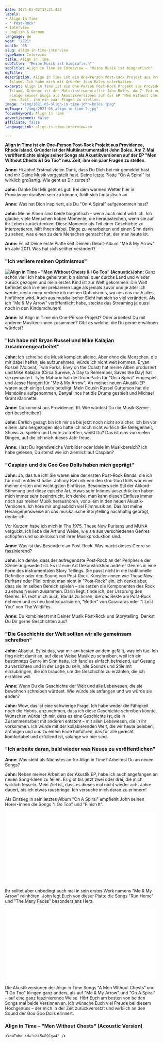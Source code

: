```yaml
---
date: 2021-05-02T17:21:42Z
labels:
- Align In Time
- " Post-Rock"
- Interview
- English & German
language: de
year: "2021"
month: '05'
slug: align-in-time-interview
typeName: Interview
title: Align in Time
subTitle: '"Meine Musik ist biografisch"'
seoTitle: Align in Time im Interview – "Meine Musik ist biografisch"
ogTitle: ''
description: Align in Time ist ein One-Person Post-Rock Projekt aus Providence, Rhode
  Island. Ich habe mich mit Gründer John Boles unterhalten.
excerpt: Align in Time ist ein One-Person Post-Rock Projekt aus Providence, Rhode
  Island. Gründer ist der Multiinstrumentalist John Boles. Am 7. Mai veröffentlichte
  einige seiner Songs als Akustikversionen auf der EP "Men Without Chests & I Go Too"
  neu. Zeit, ihm ein paar Fragen zu stellen.
image: "/img/2021-05-align-in-time-john-boles.jpeg"
ogImage: "/img/2021-05-align-in-time-2.jpg"
focusKeyword: Align In Time
advertisement: false
affiliate: false
languageLink: align-in-time-interview-en

---
```

**Align in Time ist ein One-Person Post-Rock Projekt aus Providence, Rhode Island. Gründer ist der Multiinstrumentalist John Boles. Am 7. Mai veröffentlichte einige seiner Songs als Akustikversionen auf der EP "Men Without Chests & I Go Too" neu. Zeit, ihm ein paar Fragen zu stellen.**

**Anne:** Hi John! Erstmal vielen Dank, dass Du Dich bei mir gemeldet hast und mir Deine Musik vorgestellt hast. Deine letzte Platte "On A Spiral" ist wirklich großartig. Wie geht es Dir zurzeit?

**John:** Danke Dir! Mir geht es gut. Bei dem warmen Wetter hier in Providence draußen sein zu können, fühlt sich fantastisch an.

**Anne:** Was hat Dich inspiriert, als Du "On A Spiral" aufgenommen hast?

**John:** Meine Alben sind beide biografisch – wenn auch nicht wörtlich. Ich glaube, viele Menschen haben Momente, die herausstechen, wenn sie auf ihr Leben zurückdenken. Diese Momente als Teil einer Geschichte zu interpretieren, hilft ihnen dabei, Dinge zu verarbeiten und einen Sinn darin zu sehen, was einen zu dem Menschen gemacht hat, der man heute ist.

**Anne:** Es ist Deine erste Platte seit Deinem Debüt-Album "Me & My Arrow" im Jahr 2011. Was hat sich seither verändert?

### "Ich verliere meinen Optimismus"

**![Align in Time – "Men Without Chests & I Go Too" (Acoustic)](/img/2021-05-align-in-time-1.jpg 'Align in Time – "Men Without Chests & I Go Too" (Acoustic)')John:** Ganz schön viel! Ich habe geheiratet, bin einmal quer durchs Land und wieder zurück gezogen und mein erstes Kind ist zur Welt gekommen. Die Welt befindet sich in einer prekäreren Lage als jemals zuvor und je älter ich werde, desto mehr verliere ich meinen Optimismus, wo uns das noch alles hinführen wird. Auch aus musikalischer Sicht hat sich so viel verändert. Als ich "Me & My Arrow" veröffentlicht habe, steckte das Streaming ja quasi noch in den Kinderschuhen!

**Anne:** Ist Align in Time ein One-Person-Projekt? Oder arbeitest Du mit anderen Musiker⋆innen zusammen? Gibt es welche, die Du gerne erwähnen würdest?

### "Ich habe mit Bryan Russel und Mike Kalajian zusammengearbeitet"

**John:** Ich schreibe die Musik komplett alleine. Aber ohne die Menschen, die mir dabei helfen, sie aufzunehmen, würde ich nicht weit kommen. Bryan Russel (Volbeat, Twin Forks, Envy on the Coast) hat meine Alben produziert und Mike Kalajian (Circa Survive, A Day to Remember, Saves the Day) hat sie gemastert. Tyler Mahurin hat die Drum Parts für "On a Spiral" eingespielt und Jesse Hangen für "Me & My Arrow". An meiner neuen Akustik-EP waren auch einige Leute beteiligt. Mein Cousin Russel Gutterson hat die Mandoline aufgenommen, Danyal Ince hat die Drums gespielt und Michael Grant Klarinette.

**Anne:** Du kommst aus Providence, RI. Wie würdest Du die Musik-Szene dort beschreiben?

**John:** Ehrlich gesagt bin ich mir da bis jetzt noch nicht so sicher. Ich bin vor einem Jahr hergezogen also hatte ich noch nicht wirklich die Gelegenheit, Shows zu spielen und Leute zu treffen, weißt Du? Das ist eins von vielen Dingen, auf die ich mich dieses Jahr freue.

**Anne:** Hast Du irgendwelche Vorbilder oder Idole im Musikbereich? Ich habe gelesen, Du stehst wie ich ziemlich auf Caspian?

### "Caspian und die Goo Goo Dolls haben mich geprägt"

**John:** Ja, das tue ich! Sie waren eine der ersten Post-Rock Bands, die ich für mich entdeckt habe. Johnny Rzeznik von den Goo Goo Dolls war einer meiner ersten und wichtigsten Einflüsse. Besonders sein Stil der Akkord-Stimmung und diese epische Art, etwas sehr Intimes auszudrücken haben mich immer sehr beeindruckt. Ich denke, man kann diesen Einfluss immer noch aus meiner Musik heraushören, vor allem in den neuen Akustik-Versionen. Ich höre mir unglaublich viel Filmmusik an. Das hat meine Herangehensweise an das musikalische Storytelling nachhaltig geprägt, denke ich.

Vor Kurzem habe ich mich in The 1975, These New Puritans und MUNA verguckt. Ich liebe die Art und Weise, wie sie aus verschiedenen Genres schöpfen und so akribisch mit ihrer Musikproduktion sind.

**Anne:** Was ist das Besondere an Post-Rock. Was macht dieses Genre so faszinierend?

**John:** Ich denke, dass der aufregendste Post-Rock an der Peripherie der Szene angesiedelt ist. Es ist eine Art Dekonstruktion anderer Genres in eine Form des instrumentalen Story Tellings. Sie passt nicht in die traditionelle Definition oder den Sound von Post-Rock. Künstler⋆innen wie These New Puritans oder Plini ordnet man nicht in "Post-Rock" ein, ich denke aber, dass sie im selben Bereich spielen – sie setzen die Komponenten des Rock zu etwas Neuem zusammen. Darin liegt, finde ich, der Ursprung des Genres. Es reizt mich auch, Bands zu hören, die das Beste am Post-Rock nehmen und es neu kontextualisieren, "Better" von Caracaras oder "I Lost You" von The Wildlifes.

**Anne:** Du kombinierst mit Deiner Musik Post-Rock und Storytelling. Denkst Du Dir gerne Geschichten aus?

### "Die Geschichte der Welt sollten wir alle gemeinsam schreiben"

**John:** Absolut. Es ist das, war mir am besten an dem gefällt, was ich tue. Ich fing nicht damit an, auf diese Weise Musik zu schreiben, weil ich ein bestimmtes Genre im Sinn hatte. Ich fand es einfach befreiend, auf Gesang zu verzichten und in der Lage zu sein, alle Sounds und Stile mit einzubringen, die ich brauche, um die Geschichte zu erzählen, die ich erzählen will.

**Anne:** Wenn Du die Geschichte der Welt und alle Lebewesen, die sie bewohnen schreiben würdest. Wie würde sie anfangen und wo würde sie enden?

**John:** Wow, das ist eine schwierige Frage. Ich habe weder die Fähigkeit noch die Hybris, anzunehmen, dass ich diese Geschichte schreiben könnte. Wünschen würde ich mir, dass es eine Geschichte ist, die in Zusammenarbeit mit anderen entsteht – mit allen Lebewesen, die in ihr vorkommen. Ich würde mit der kollabierenden Welt, die wir heute beleben, anfangen und uns zu einem Ende hinführen, das für alle gerecht, komfortabel und erfüllend ist, solange wir hier sind.

### "Ich arbeite daran, bald wieder was Neues zu veröffentlichen"

**Anne:** Was steht als Nächstes an für Align in Time? Arbeitest Du an neuen Songs?

**John:** Neben meiner Arbeit an der Akustik EP, habe ich auch angefangen an neuen Song-Ideen zu feilen. Es gibt bis jetzt zwei oder drei, die mich wirklich fesseln. Mein Ziel ist, dass es dieses mal nicht wieder acht Jahre dauert, bis ich etwas rausbringe. Ich versuche mich daran zu erinnern!

Als Einstieg in sein letztes Album "On A Spiral" empfiehlt John seinen Hörer⋆innen die Songs "I Go Too" und "Finish It".

<iframe style="border: 0; width: 100%; height: 120px;" src="[https://bandcamp.com/EmbeddedPlayer/album=4129307417/size=large/bgcol=ffffff/linkcol=5c9b72/tracklist=false/artwork=small/track=1519378806/transparent=true/](https://bandcamp.com/EmbeddedPlayer/album=4129307417/size=large/bgcol=ffffff/linkcol=5c9b72/tracklist=false/artwork=small/track=1519378806/transparent=true/ "https://bandcamp.com/EmbeddedPlayer/album=4129307417/size=large/bgcol=ffffff/linkcol=5c9b72/tracklist=false/artwork=small/track=1519378806/transparent=true/")" seamless=""><a href="[https://alignintime.bandcamp.com/album/on-a-spiral](https://alignintime.bandcamp.com/album/on-a-spiral "https://alignintime.bandcamp.com/album/on-a-spiral")">On a Spiral by Align in Time</a></iframe>

<iframe style="border: 0; width: 100%; height: 120px;" src="[https://bandcamp.com/EmbeddedPlayer/album=4129307417/size=large/bgcol=ffffff/linkcol=5c9b72/tracklist=false/artwork=small/track=2497140463/transparent=true/](https://bandcamp.com/EmbeddedPlayer/album=4129307417/size=large/bgcol=ffffff/linkcol=5c9b72/tracklist=false/artwork=small/track=2497140463/transparent=true/ "https://bandcamp.com/EmbeddedPlayer/album=4129307417/size=large/bgcol=ffffff/linkcol=5c9b72/tracklist=false/artwork=small/track=2497140463/transparent=true/")" seamless=""><a href="[https://alignintime.bandcamp.com/album/on-a-spiral](https://alignintime.bandcamp.com/album/on-a-spiral "https://alignintime.bandcamp.com/album/on-a-spiral")">On a Spiral by Align in Time</a></iframe>

Ihr solltet aber unbedingt auch mal in sein erstes Werk namens "Me &amp; My Arrow" reinhören. John legt Euch von dieser Platte die Songs "Run Home" und "The Many Faces" besonders ans Herz.

<iframe style="border: 0; width: 100%; height: 120px;" src="[https://bandcamp.com/EmbeddedPlayer/album=3557887843/size=large/bgcol=ffffff/linkcol=5c9b72/tracklist=false/artwork=small/transparent=true/](https://bandcamp.com/EmbeddedPlayer/album=3557887843/size=large/bgcol=ffffff/linkcol=5c9b72/tracklist=false/artwork=small/transparent=true/ "https://bandcamp.com/EmbeddedPlayer/album=3557887843/size=large/bgcol=ffffff/linkcol=5c9b72/tracklist=false/artwork=small/transparent=true/")" seamless=""><a href="[https://alignintime.bandcamp.com/album/me-my-arrow](https://alignintime.bandcamp.com/album/me-my-arrow "https://alignintime.bandcamp.com/album/me-my-arrow")">Me &amp; My Arrow by Align in Time</a></iframe>

<iframe style="border: 0; width: 100%; height: 120px;" src="[https://bandcamp.com/EmbeddedPlayer/album=3557887843/size=large/bgcol=ffffff/linkcol=5c9b72/tracklist=false/artwork=small/track=3863101319/transparent=true/](https://bandcamp.com/EmbeddedPlayer/album=3557887843/size=large/bgcol=ffffff/linkcol=5c9b72/tracklist=false/artwork=small/track=3863101319/transparent=true/ "https://bandcamp.com/EmbeddedPlayer/album=3557887843/size=large/bgcol=ffffff/linkcol=5c9b72/tracklist=false/artwork=small/track=3863101319/transparent=true/")" seamless=""><a href="[https://alignintime.bandcamp.com/album/me-my-arrow](https://alignintime.bandcamp.com/album/me-my-arrow "https://alignintime.bandcamp.com/album/me-my-arrow")">Me &amp; My Arrow by Align in Time</a></iframe>

Die Akustikversionen der Align in Time Songs "A Men Without Chests" und "I Go Too" klingen ganz anders, als auf "Me &amp; My Arrow" und "On A Spiral" – auf eine ganz faszinierende Weise. Hört Euch am besten von beiden Songs mal beide Versionen an. Ich wünsche Euch viel Freude bei diesem Hochgenuss – der mich in der Zeit zurückversetzt und wirklich an den Sound der Goo Goo Dolls erinnert.

### Align in Time – "Men Without Chests" (Acoustic Version)

    <YouTube id="ubL5w8QCgw4" />